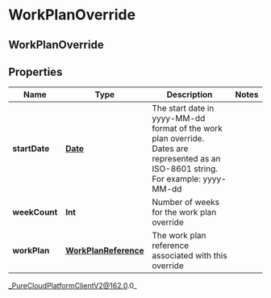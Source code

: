 # WorkPlanOverride

## WorkPlanOverride

## Properties

|Name | Type | Description | Notes|
|------------ | ------------- | ------------- | -------------|
| **startDate** | [**Date**](Date) | The start date in yyyy-MM-dd format of the work plan override. Dates are represented as an ISO-8601 string. For example: yyyy-MM-dd | |
| **weekCount** | **Int** | Number of weeks for the work plan override | |
| **workPlan** | [**WorkPlanReference**](WorkPlanReference) | The work plan reference associated with this override | |



_PureCloudPlatformClientV2@162.0.0_
